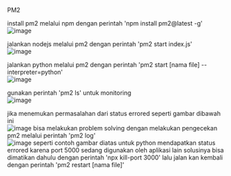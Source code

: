 PM2

install pm2 melalui npm dengan perintah 'npm install pm2@latest -g'
<br>![image](https://user-images.githubusercontent.com/52950376/225348867-082f5663-b52c-4f1a-98e5-9fb91a244975.png)


jalankan nodejs melalui pm2 dengan perintah 'pm2 start index.js'
<br>![image](https://user-images.githubusercontent.com/52950376/225350344-6b5c80c8-c883-4181-aeb9-6485f7e8ae16.png)

jalankan python melalui pm2 dengan perintah 'pm2 start [nama file] --interpreter=python'
<br>![image](https://user-images.githubusercontent.com/52950376/225351240-7d416ae4-71e2-4100-a7c8-c020eae7cf0b.png)

gunakan perintah 'pm2 ls' untuk monitoring
<br>![image](https://user-images.githubusercontent.com/52950376/225364149-a113846e-f672-4838-9e7b-a86628c956f5.png)


jika menemukan permasalahan dari status errored seperti gambar dibawah ini
<br>![image](https://user-images.githubusercontent.com/52950376/225364321-8a369fbd-3ade-4ea4-9792-313e42d01978.png)
bisa melakukan problem solving dengan melakukan pengecekan pm2 melalui perintah 'pm2 log'
<br>![image](https://user-images.githubusercontent.com/52950376/225364543-9cd981fc-b65c-404d-980d-52d41665895d.png)
seperti contoh gambar diatas untuk python mendapatkan status errored karena port 5000 sedang digunakan oleh aplikasi lain
solusinya bisa dimatikan dahulu dengan perintah 'npx kill-port 3000'
lalu jalan kan kembali dengan perintah 'pm2 restart [nama file]'
